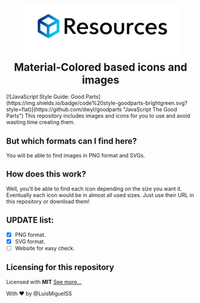 
<h1 align="center">
  <br>
  <a href="https://github.com/LuisMiguelss/resources"><img src="https://raw.githubusercontent.com/LuisMiguelSS/resources/master/site/resources.png" alt="Resources" width="420"></a>
  Material-Colored based icons and images
  <br>
</h1>
[![JavaScript Style Guide: Good Parts](https://img.shields.io/badge/code%20style-goodparts-brightgreen.svg?style=flat)](https://github.com/dwyl/goodparts "JavaScript The Good Parts")
This repository includes images and icons for you to use and avoid wasting time creating them.

## But which formats can I find here?
You will be able to find images in PNG format and SVGs.

## How does this work?
Well, you'll be able to find each icon depending on the size you want it. Eventually each icon would be in almost all used sizes. Just use their URL in this repository or download them!

## UPDATE list:
- [x] PNG format.
- [x] SVG format.
- [ ] Website for easy check.

## Licensing for this repository
Licensed with **MIT** [See more...](https://github.com/LuisMiguelSS/resources/blob/master/LICENSE)

With :heart: by @LuisMiguelSS
